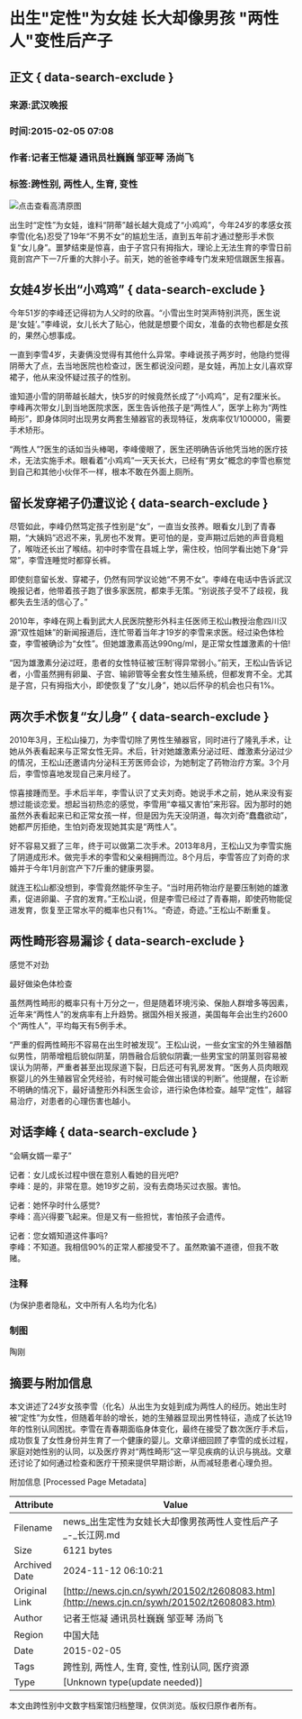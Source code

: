 # 出生"定性"为女娃 长大却像男孩 "两性人"变性后产子

## 正文 { data-search-exclude }


### 来源:武汉晚报  
### 时间:2015-02-05 07:08  
### 作者:记者王恺凝 通讯员杜巍巍 邹亚琴 汤尚飞  
### 标签:跨性别, 两性人, 生育, 变性  

![点击查看高清原图](./W020150205258494136825.jpg)

出生时“定性”为女娃，谁料“阴蒂”越长越大竟成了“小鸡鸡”，今年24岁的孝感女孩李雪(化名)忍受了19年“不男不女”的尴尬生活，直到五年前才通过整形手术恢复“女儿身”。噩梦结束是惊喜，由于子宫只有拇指大，理论上无法生育的李雪日前竟剖宫产下一7斤重的大胖小子。前天，她的爸爸李峰专门发来短信跟医生报喜。

## 女娃4岁长出“小鸡鸡” { data-search-exclude }

今年51岁的李峰还记得初为人父时的欣喜。“小雪出生时哭声特别洪亮，医生说是‘女娃’。”李峰说，女儿长大了贴心，他就是想要个闺女，准备的衣物也都是女孩的，果然心想事成。

一直到李雪4岁，夫妻俩没觉得有其他什么异常。李峰说孩子两岁时，他隐约觉得阴蒂大了点，去当地医院也检查过，医生都说没问题，是女娃，再加上女儿喜欢穿裙子，他从来没怀疑过孩子的性别。

谁知道小雪的阴蒂越长越大，快5岁的时候竟然长成了“小鸡鸡”，足有2厘米长。李峰再次带女儿到当地医院求医，医生告诉他孩子是“两性人”，医学上称为“两性畸形”，即身体同时出现男女两套生殖器官的表现特征，发病率仅1/100000，需要手术矫形。

“两性人”?医生的话如当头棒喝，李峰傻眼了，医生还明确告诉他凭当地的医疗技术，无法实施手术。眼看着“小鸡鸡”一天天长大，已经有“男女”概念的李雪也察觉到自己和其他小伙伴不一样，根本不敢在外面上厕所。

## 留长发穿裙子仍遭议论 { data-search-exclude }

尽管如此，李峰仍然笃定孩子性别是“女”，一直当女孩养。眼看女儿到了青春期，“大姨妈”迟迟不来，乳房也不发育。更可怕的是，变声期过后她的声音竟粗了，喉咙还长出了喉结。初中时李雪在县城上学，需住校，怕同学看出她下身“异常”，李雪连睡觉时都穿长裤。

即使刻意留长发、穿裙子，仍然有同学议论她“不男不女”。李峰在电话中告诉武汉晚报记者，他带着孩子跑了很多家医院，都束手无策。“别说孩子受不了歧视，我都失去生活的信心了。”

2010年，李峰在网上看到武大人民医院整形外科主任医师王松山教授治愈四川汉源“双性姐妹”的新闻报道后，连忙带着当年才19岁的李雪来求医。经过染色体检查，李雪被确诊为“女性”。但她雄激素高达990ng/ml，是正常女性雄激素的十倍!

“因为雄激素分泌过旺，患者的女性特征被‘压制’得异常弱小。”前天，王松山告诉记者，小雪虽然拥有卵巢、子宫、输卵管等全套女性生殖系统，但都发育不全。尤其是子宫，只有拇指大小，即使恢复了“女儿身”，她以后怀孕的机会也只有1%。

## 两次手术恢复“女儿身” { data-search-exclude }

2010年3月，王松山操刀，为李雪切除了男性生殖器官，同时进行了隆乳手术，让她从外表看起来与正常女性无异。术后，针对她雄激素分泌过旺、雌激素分泌过少的情况，王松山还邀请内分泌科王芳医师会诊，为她制定了药物治疗方案。3个月后，李雪惊喜地发现自己来月经了。

惊喜接踵而至。手术后半年，李雪认识了丈夫刘奇。她说手术之前，她从来没有妄想过能谈恋爱。想起当初热恋的感觉，李雪用“幸福又害怕”来形容。因为那时的她虽然外表看起来已和正常女孩一样，但是因为先天没阴道，每次刘奇“蠢蠢欲动”，她都严厉拒绝，生怕刘奇发现她其实是“两性人”。

好不容易又捱了三年，终于可以做第二次手术。2013年8月，王松山又为李雪实施了阴道成形术。做完手术的李雪和父亲相拥而泣。8个月后，李雪答应了刘奇的求婚并于今年1月剖宫产下7斤重的健康男婴。

就连王松山都没想到，李雪竟然能怀孕生子。“当时用药物治疗是要压制她的雄激素，促进卵巢、子宫的发育。”王松山说，但是李雪已经过了青春期，即使药物能促进发育，恢复至正常水平的概率也只有1%。“奇迹，奇迹。”王松山不断重复。

## 两性畸形容易漏诊 { data-search-exclude }

感觉不对劲

最好做染色体检查

虽然两性畸形的概率只有十万分之一，但是随着环境污染、保胎人群增多等因素，近年来“两性人”的发病率有上升趋势。据国外相关报道，美国每年会出生约2600个“两性人”，平均每天有5例手术。

“严重的假两性畸形不容易在出生时被发现”。王松山说，一些女宝宝的外生殖器酷似男性，阴蒂增粗后貌似阴茎，阴唇融合后貌似阴囊;一些男宝宝的阴茎则容易被误认为阴蒂，严重者甚至出现尿道下裂，日后还可有乳房发育。“医务人员肉眼观察婴儿的外生殖器官全凭经验，有时候可能会做出错误的判断”。他提醒，在诊断不明确的情况下，最好请整形外科医生会诊，进行染色体检查。越早“定性”，越容易治疗，对患者的心理伤害也越小。

## 对话李峰 { data-search-exclude }

“会瞒女婿一辈子”

记者：女儿成长过程中很在意别人看她的目光吧?  
李峰：是的，非常在意。她19岁之前，没有去商场买过衣服。害怕。

记者：她怀孕时什么感觉?  
李峰：高兴得要飞起来。但是又有一些担忧，害怕孩子会遗传。

记者：您女婿知道这件事吗?  
李峰：不知道。我相信90%的正常人都接受不了。虽然欺骗不道德，但我不敢赌。

### 注释
(为保护患者隐私，文中所有人名均为化名)

### 制图
陶刚

## 摘要与附加信息

<!-- tcd_abstract -->
本文讲述了24岁女孩李雪（化名）从出生为女娃到成为两性人的经历。她出生时被“定性”为女性，但随着年龄的增长，她的生殖器显现出男性特征，造成了长达19年的性别认同困扰。李雪在青春期面临身体变化，最终在接受了数次医疗手术后，成功恢复了女性身份并生育了一个健康的婴儿。文章详细回顾了李雪的成长过程，家庭对她性别的认同，以及医疗界对“两性畸形”这一罕见疾病的认识与挑战。文章还讨论了如何通过检查和医疗干预来提供早期诊断，从而减轻患者心理负担。
<!-- tcd_abstract_end -->

附加信息 [Processed Page Metadata]

| Attribute       | Value                                  |
|-----------------|----------------------------------------|
| Filename        | news_出生定性为女娃长大却像男孩两性人变性后产子_-_长江网.md                             |
| Size            | 6121 bytes                           |
| Archived Date   | 2024-11-12 06:10:21                             |
| Original Link   | [http://news.cjn.cn/sywh/201502/t2608083.htm](http://news.cjn.cn/sywh/201502/t2608083.htm)                       |
| Author          | 记者王恺凝 通讯员杜巍巍 邹亚琴 汤尚飞                               |
| Region          | 中国大陆                               |
| Date            | 2015-02-05                                 |
| Tags            | 跨性别, 两性人, 生育, 变性, 性别认同, 医疗资源                                 |
| Type            | [Unknown type(update needed)]                                 |
<!-- tcd_table_end -->

本文由跨性别中文数字档案馆归档整理，仅供浏览。版权归原作者所有。
